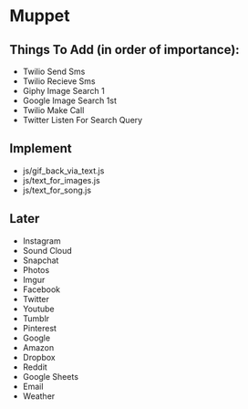 # Muppet

## Things To Add (in order of importance):
- Twilio Send Sms
- Twilio Recieve Sms
- Giphy Image Search 1
- Google Image Search 1st 
- Twilio Make Call
- Twitter Listen For Search Query

## Implement
- js/gif_back_via_text.js
- js/text_for_images.js
- js/text_for_song.js

## Later 
- Instagram
- Sound Cloud
- Snapchat
- Photos
- Imgur
- Facebook
- Twitter
- Youtube
- Tumblr
- Pinterest
- Google
- Amazon
- Dropbox
- Reddit
- Google Sheets
- Email
- Weather